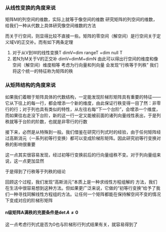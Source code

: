 ### 从线性变换的角度来说
 矩阵M的列空间的维数，实际上就等于像空间的维数
研究矩阵的列空间的维数，给我们一种从代数上具体研究像空间维数的方法

而关于行空间，则显得比较不直接一些。矩阵的零空间（解空间）是行空间关于定义域V的正交补。而有如下两条定理
1. 对于从V到W的线性变换T
		dimV=dim rangeT +dim null T
2. 若N为M关于V的正交补
		dimV=dimM+dimN
由此可以得出行空间的维度和像空间（解空间）维度相等
考虑为行向量和列向量
会发现“行秩等于列秩”
我们将这个统一的特征称为矩阵的秩 

### 从矩阵结构的角度来说
如果我们着眼于矩阵具体的代数结构，一定能发现阶梯形矩阵具有重要的特征——它从下往上的每一行，都会增添一个新的维度，由此保证行秩变得一目了然：非零行的行；对于列也具有类似的特性，从左往右每“下一个台阶”，会增添一个维度，而如果往右走没下台阶，新的这一行一定又能被前面的诸列向量线性表出，于是列秩就等于台阶的阶数，也就是非零行的行数

接下来，必然是从特殊到一般。我们借鉴在研究行列式时的经验，由于任何矩阵经过高斯消元（一系列初等行变换）都可以变成阶梯形矩阵。因此研究初等行变换对秩的影响很重要

这一点其实很容易发现，经过初等行变换前后的行向量组秩不变。对于列向量组来说，这一点更加显然

于是得到了行秩等于列秩的结论

回顾这个过程，我们发现“高斯消元”本质上是一种求线性方程组解的
方法，我们在生活中很容易想到这种方法。但如果更广泛来说，它做的“初等行变换”给予了我们一种寻找同解线性方程组的方法。让任何一个矩阵都能在保持解空间不变的情况下变成对应的阶梯形矩阵

#### n级矩阵A满秩的充要条件是$\det A\neq 0$
这一点考虑行列式是否为0也与阶梯形行列式结果有关，就容易得到了


